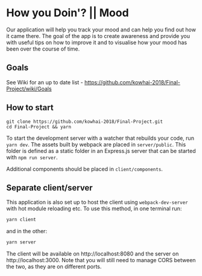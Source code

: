 # How you Doin'?  ||  Mood

Our application will help you track your mood and can help you find out how it came there. The goal of the app is to create awareness and provide you with useful tips on how to improve it and to visualise how your mood has been over the course of time. 


## Goals
See Wiki for an up to date list - https://github.com/kowhai-2018/Final-Project/wiki/Goals


## How to start

```
git clone https://github.com/kowhai-2018/Final-Project.git
cd Final-Project && yarn
```

To start the development server with a watcher that rebuilds your code, run `yarn dev`. The assets built by webpack are placed in `server/public`. This folder is defined as a static folder in an Express.js server that can be started with `npm run server`.

Additional components should be placed in `client/components`.

## Separate client/server

This application is also set up to host the client using `webpack-dev-server` with hot module reloading etc. To use this method, in one terminal run:
```sh
yarn client
```
and in the other:
```sh
yarn server
```
The client will be available on http://localhost:8080 and the server on http://localhost:3000. Note that you will still need to manage CORS between the two, as they are on different ports.

